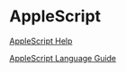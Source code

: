 # AppleScript

[AppleScript Help](https://help.apple.com/applescript/mac/10.9/)

[AppleScript Language Guide](https://developer.apple.com/library/archive/documentation/AppleScript/Conceptual/AppleScriptLangGuide/introduction/ASLR_intro.html)
